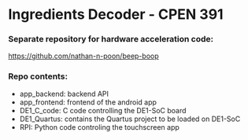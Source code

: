 # Ingredients Decoder - CPEN 391

### Separate repository for hardware acceleration code:

https://github.com/nathan-n-poon/beep-boop

### Repo contents:

- app_backend: backend API
- app_frontend: frontend of the android app
- DE1_C_code: C code controlling the DE1-SoC board
- DE1_Quartus: contains the Quartus project to be loaded on DE1-SoC
- RPI: Python code controling the touchscreen app
